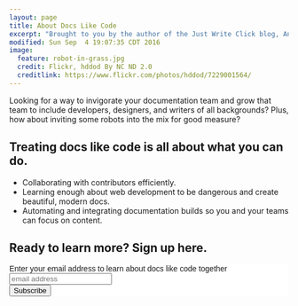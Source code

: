 ```yaml
---
layout: page
title: About Docs Like Code
excerpt: "Brought to you by the author of the Just Write Click blog, Anne Gentle."
modified: Sun Sep  4 19:07:35 CDT 2016
image:
  feature: robot-in-grass.jpg
  credit: Flickr, hddod By NC ND 2.0
  creditlink: https://www.flickr.com/photos/hddod/7229001564/
---
```


Looking for a way to invigorate your documentation team and grow that team to include developers, designers, and writers of all backgrounds? Plus, how about inviting some robots into the mix for good measure?

## Treating docs like code is all about what you can do.

* Collaborating with contributors efficiently.
* Learning enough about web development to be dangerous and create beautiful, modern docs.
* Automating and integrating documentation builds so you and your teams can focus on content.

## Ready to learn more? Sign up here.


<!-- Begin MailChimp Signup Form -->
<link href="//cdn-images.mailchimp.com/embedcode/slim-10_7.css" rel="stylesheet" type="text/css">
<style type="text/css">
	#mc_embed_signup{background:#fff; clear:left; font:14px Helvetica,Arial,sans-serif; }
	/* Add your own MailChimp form style overrides in your site stylesheet or in this style block.
	   We recommend moving this block and the preceding CSS link to the HEAD of your HTML file. */
</style>
<div id="mc_embed_signup">
<form action="//justwriteclick.us1.list-manage.com/subscribe/post?u=3828f8d87d82289b96ff8fd19&amp;id=cc1d483d59" method="post" id="mc-embedded-subscribe-form" name="mc-embedded-subscribe-form" class="validate" target="_blank" novalidate>
    <div id="mc_embed_signup_scroll">
	<label for="mce-EMAIL">Enter your email address to learn about docs like code together</label>
	<input type="email" value="" name="EMAIL" class="email" id="mce-EMAIL" placeholder="email address" required>
    <!-- real people should not fill this in and expect good things - do not remove this or risk form bot signups-->
    <div style="position: absolute; left: -5000px;" aria-hidden="true"><input type="text" name="b_3828f8d87d82289b96ff8fd19_cc1d483d59" tabindex="-1" value=""></div>
    <div class="clear"><input type="submit" value="Subscribe" name="subscribe" id="mc-embedded-subscribe" class="btn"></div>
    </div>
</form>
</div>

<!--End mc_embed_signup-->